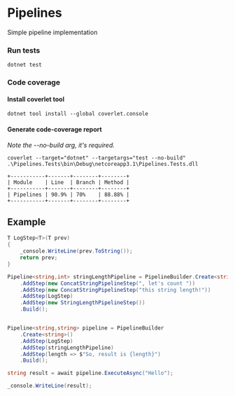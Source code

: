 # Pipelines

Simple pipeline implementation

### Run tests

`dotnet test`

### Code coverage

#### Install coverlet tool

`dotnet tool install --global coverlet.console`

#### Generate code-coverage report

_Note the --no-build arg, it's required._

`coverlet --target="dotnet" --targetargs="test --no-build" .\Pipelines.Tests\bin\Debug\netcoreapp3.1\Pipelines.Tests.dll`

```
+-----------+-------+--------+--------+
| Module    | Line  | Branch | Method |
+-----------+-------+--------+--------+
| Pipelines | 90.9% | 70%    | 88.88% |
+-----------+-------+--------+--------+
```

## Example

```c#
T LogStep<T>(T prev)
{
    _console.WriteLine(prev.ToString());
    return prev;
}

Pipeline<string,int> stringLengthPipeline = PipelineBuilder.Create<string>()
    .AddStep(new ConcatStringPipelineStep(", let's count "))
    .AddStep(new ConcatStringPipelineStep("this string length!"))
    .AddStep(LogStep)
    .AddStep(new StringLengthPipelineStep())
    .Build();


Pipeline<string,string> pipeline = PipelineBuilder
    .Create<string>()
    .AddStep(LogStep)
    .AddStep(stringLengthPipeline)
    .AddStep(length => $"So, result is {length}")
    .Build();

string result = await pipeline.ExecuteAsync("Hello");

_console.WriteLine(result);
```

